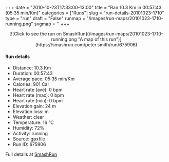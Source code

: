 +++
date = "2010-10-23T17:33:00-13:00"
title = "Ran 10.3 Km in 00:57:43 (05:35 min/Km)"
categories = ["Runs"]
slug = "run-details-20101023-1710"
type = "run"
draft = "False"
runmap = "/images/run-maps/20101023-1710-running.png"
svgmap = '<polyline points="87 95, 87 96, 90 98, 91 98, 90 98, 90 99, 89 99, 89 99, 87 99, 86 98, 82 96, 80 95, 78 94, 76 93, 73 92, 73 91, 72 90, 71 87, 70 84, 68 83, 68 82, 61 77, 59 76, 57 74, 54 72, 41 64, 38 62, 36 60, 36 60, 35 59, 35 58, 35 57, 34 55, 33 52, 31 44, 30 40, 30 39, 30 39, 30 36, 30 35, 30 32, 30 31, 29 29, 29 28, 29 28, 29 26, 28 25, 23 19, 21 16, 20 15, 20 15, 15 7, 10 2, 9 0, 9 0, 12 4, 14 6, 14 7, 15 8, 17 10, 18 12, 20 15, 23 18, 24 20, 28 26, 29 27, 29 28, 29 29, 29 30, 30 32, 31 41, 31 43, 32 46, 32 49, 33 53, 34 55, 35 57, 35 58, 36 60, 36 60, 45 66, 45 67, 46 67, 50 70, 55 73, 59 76, 64 79, 68 82, 70 84, 73 91, 73 91, 73 91, 77 94, 80 95, 90 100, 90 100, 90 100, 91 98, 91 98, 91 98">'
+++



<!--more-->

<center>
[![Click to see the run on SmashRun](/images/run-maps/20101023-1710-running.png "A map of this run")](https://smashrun.com/peter.smith/run/675906)
</center>

#### Run details

* Distance: 10.3 Km
* Duration: 00:57:43
* Average pace: 05:35 min/Km
* Calories: 901 Cal
* Heart rate (ave): 0 bpm
* Heart rate (max): 0 bpm
* Heart rate (min): 0 bpm
* Elevation gain: 24 m
* Elevation loss:  m
* Weather: clear
* Temperature: 16 &deg;C
* Humidity: 72%
* Activity: running
* Source: gpxfile
* Run ID: 675906

Full details at [SmashRun](https://smashrun.com/peter.smith/run/675906)